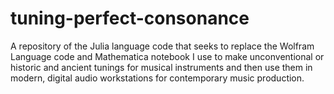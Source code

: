 # tuning-perfect-consonance
A repository of the Julia language code that seeks to replace the Wolfram Language code and Mathematica notebook I use to make unconventional or historic and ancient tunings for musical instruments and then use them in modern, digital audio workstations for contemporary music production.
